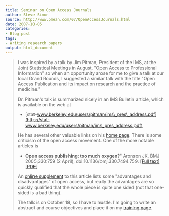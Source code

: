 ```yaml
---
title: Seminar on Open Access Journals
author: Steve Simon
source: http://www.pmean.com/07/OpenAccessJournals.html
date: 2007-10-05
categories:
- Blog post
tags:
- Writing research papers
output: html_document
---
```

> I was inspired by a talk by Jim Pitman, President of the IMS, at the
> Joint Statistical Meetings in August, \"Open Access to Professional
> Information\" so when an opportunity arose for me to give a talk at
> our local Grand Rounds, I suggested a similar talk with the title
> \"Open Access Publication and its impact on research and the practice
> of medicine.\"
>
> Dr. Pitman\'s talk is summarized nicely in an IMS Bulletin article,
> which is available on the web at
>
> -   [stat-www.berkeley.edu/users/pitman/ims\_pres\_address.pdf](http://stat-www.berkeley.edu/users/pitman/ims_pres_address.pdf)
>
> He has several other valuable links on his [home
> page](http://www.stat.berkeley.edu/~pitman/). There is some criticism
> of the open access movement. One of the more notable articles is
>
> -   **Open access publishing: too much oxygen?**\" Aronson JK. BMJ
>     2005;330:759 (2 April), doi:10.1136/bmj.330.7494.759. [\[Full
>     text\]](http://www.bmj.com/cgi/content/full/330/7494/759)
>     [\[PDF\]](http://www.bmj.com/cgi/reprint/330/7494/759.pdf)
>
> An [online
> supplement](http://www.bmj.com/cgi/content/full/330/7494/759/DC1) to
> this article lists some \"advantages and disadvantages\" of open
> access, but really the advantages are so quickly qualified that the
> whole piece is quite one sided (not that one-sided is a bad thing).
>
> The talk is on October 18, so I have to hustle. I\'m going to write an
> abstract and course objectives and place it on my [training
> page](../training.asp).
